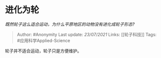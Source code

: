 # 进化为轮
*既然轮子这么适合运动，为什么平原地区的动物没有进化成轮子形态?*

> Author: #Anonymity
Last update: *23/07/2021* 
Links: [[轮子科技]]
Tags: #应用科学Applied-Science  

 
轮子并不适合运动，轮子只是方便维护。



